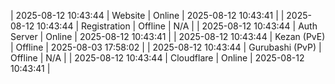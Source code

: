 | 2025-08-12 10:43:44 | Website | Online | 2025-08-12 10:43:41 |
| 2025-08-12 10:43:44 | Registration | Offline | N/A |
| 2025-08-12 10:43:44 | Auth Server | Online | 2025-08-12 10:43:41 |
| 2025-08-12 10:43:44 | Kezan (PvE) | Offline | 2025-08-03 17:58:02 |
| 2025-08-12 10:43:44 | Gurubashi (PvP) | Offline | N/A |
| 2025-08-12 10:43:44 | Cloudflare | Online | 2025-08-12 10:43:41 |
